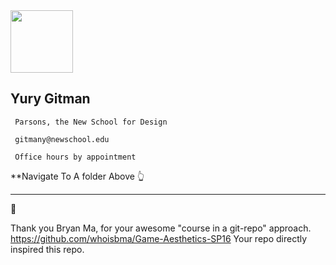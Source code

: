 
<img src="https://github.com/yury-g/Parsons/blob/master/images/BioPhoto.png" width="100">

## Yury Gitman

```
 Parsons, the New School for Design

 gitmany@newschool.edu

 Office hours by appointment
```



**Navigate To A folder Above 👆


---
👏 

Thank you Bryan Ma, for your awesome "course in a git-repo" approach.  
https://github.com/whoisbma/Game-Aesthetics-SP16 
Your repo directly inspired this repo. 


